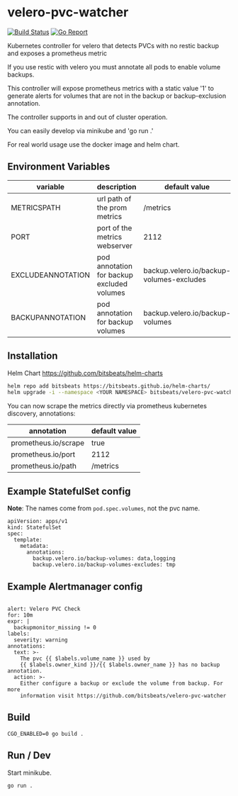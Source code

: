 # velero-pvc-watcher

[![Build Status](https://cloud.drone.io/api/badges/bitsbeats/velero-pvc-watcher/status.svg)](https://cloud.drone.io/bitsbeats/velero-pvc-watcher)
[![Go Report](https://goreportcard.com/badge/github.com/bitsbeats/velero-pvc-watcher)](https://goreportcard.com/badge/github.com/bitsbeats/velero-pvc-watcher)

Kubernetes controller for velero that detects PVCs with no restic backup and exposes a prometheus metric

If you use restic with velero you must annotate all pods to enable volume backups.

This controller will expose prometheus metrics with a static value '1' to generate alerts for volumes that are not in the backup or backup-exclusion annotation.

The controller supports in and out of cluster operation.

You can easily develop via minikube and 'go run .'

For real world usage use the docker image and helm chart.

## Environment Variables


| variable          | description                                | default value                            |
|-------------------|--------------------------------------------|------------------------------------------|
| METRICSPATH       | url path of the prom metrics               | /metrics                                 |
| PORT              | port of the metrics webserver              | 2112                                     |
| EXCLUDEANNOTATION | pod annotation for backup excluded volumes | backup.velero.io/backup-volumes-excludes |
| BACKUPANNOTATION  | pod annotation for backup volumes          | backup.velero.io/backup-volumes          |

## Installation

Helm Chart
https://github.com/bitsbeats/helm-charts

```sh
helm repo add bitsbeats https://bitsbeats.github.io/helm-charts/
helm upgrade -i --namespace <YOUR NAMESPACE> bitsbeats/velero-pvc-watcher
```

You can now scrape the metrics directly via prometheus kubernetes discovery, annotations:

| annotation           | default value |
|----------------------|---------------|
| prometheus.io/scrape | true          |
| prometheus.io/port   | 2112          |
| prometheus.io/path   | /metrics      |

## Example StatefulSet config

**Note**: The names come from `pod.spec.volumes`, not the pvc name.

```
apiVersion: apps/v1
kind: StatefulSet
spec:
  template:
    metadata:
      annotations:
        backup.velero.io/backup-volumes: data,logging
        backup.velero.io/backup-volumes-excludes: tmp
```

## Example Alertmanager config

```

alert: Velero PVC Check
for: 10m
expr: |
  backupmonitor_missing != 0
labels:
  severity: warning
annotations:
  text: >-
    The pvc {{ $labels.volume_name }} used by
    {{ $labels.owner_kind }}/{{ $labels.owner_name }} has no backup annotation.
  action: >-
    Either configure a backup or exclude the volume from backup. For more
    information visit https://github.com/bitsbeats/velero-pvc-watcher

```

## Build
```console
CGO_ENABLED=0 go build .
```

## Run / Dev

Start minikube.

```console
go run .
```
